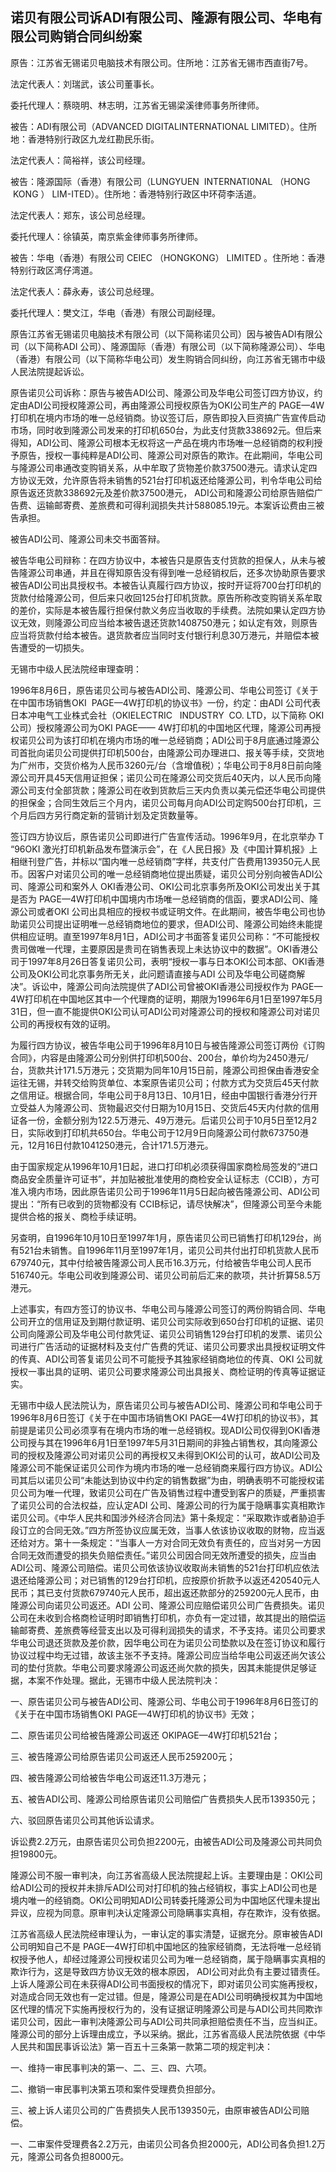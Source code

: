 ## 诺贝有限公司诉ADI有限公司、隆源有限公司、华电有限公司购销合同纠纷案

原告：江苏省无锡诺贝电脑技术有限公司。住所地：江苏省无锡市西直街7号。

法定代表人：刘瑞武，该公司董事长。

委托代理人：蔡晓明、林志明，江苏省无锡梁溪律师事务所律师。

被告：ADI有限公司（ADVANCED DIGITALINTERNATIONAL LIMITED）。住所地：香港特别行政区九龙红勘民乐街。

法定代表人：简裕祥，该公司经理。

被告：隆源国际（香港）有限公司（LUNGYUEN  INTERNATI0NAL （HONG  KONG ） LIM-ITED）。住所地：香港特别行政区中环荷李活道。

法定代表人：郑东，该公司总经理。

委托代理人：徐镇英，南京紫金律师事务所律师。

被告：华电（香港）有限公司 CEIEC （HONGKONG） LIMITED 。住所地：香港特别行政区湾仔湾道。

法定代表人：薛永寿，该公司总经理。

委托代理人：樊文江，华电（香港）有限公司副经理。

原告江苏省无锡诺贝电脑技术有限公司（以下简称诺贝公司）因与被告ADI有限公司（以下简称ADI 公司）、隆源国际（香港）有限公司（以下简称隆源公司）、华电（香港）有限公司（以下简称华电公司）发生购销合同纠纷，向江苏省无锡市中级人民法院提起诉讼。

原告诺贝公司诉称：原告与被告ADI公司、隆源公司及华电公司签订四方协议，约定由ADI公司授权隆源公司，再由隆源公司授权原告为OKI公司生产的 PAGE—4W打印机在境内市场的唯一总经销商。协议签订后，原告即投入巨资搞广告宣传启动市场，同时收到隆源公司发来的打印机650台，为此支付货款338692元。但后来得知，ADI公司、隆源公司根本无权将这一产品在境内市场唯一总经销商的权利授予原告，授权一事纯粹是ADI公司、隆源公司对原告的欺诈。在此期间，华电公司与隆源公司串通改变购销关系，从中牟取了货物差价款37500港元。请求认定四方协议无效，允许原告将未销售的521台打印机返还给隆源公司，判令华电公司给原告返还货款338692元及差价款37500港元， ADI公司和隆源公司给原告赔偿广告费、运输邮寄费、差旅费和可得利润损失共计588085.19元。本案诉讼费由三被告承担。

被告ADI公司、隆源公司未交书面答辩。

被告华电公司辩称：在四方协议中，本被告只是原告支付货款的担保人，从未与被告隆源公司串通，并且在得知原告没有得到唯一总经销权后，还多次协助原告要求被告ADI公司出具授权书。本被告认真履行四方协议，按时开证将700台打印机的货款付给隆源公司，但后来只收回125台打印机货款。原告所称改变购销关系牟取的差价，实际是本被告履行担保付款义务应当收取的手续费。法院如果认定四方协议无效，则隆源公司应当给本被告退还货款1408750港元；如认定有效，则原告应当将货款付给本被告。退货款者应当同时支付银行利息30万港元，并赔偿本被告遭受的一切损失。

无锡市中级人民法院经审理查明：

1996年8月6日，原告诺贝公司与被告ADI公司、隆源公司、华电公司签订《关于在中国市场销售OKI  PAGE—4W打印机的协议书》一份，约定：由ADI 公司代表日本冲电气工业株式会社（OKIELECTRIC   INDUSTRY  CO. LTD，以下简称 OKI公司）授权隆源公司为OKI PAGE—— 4W打印机的中国地区代理，隆源公司再授权诺贝公司为该打印机在境内市场的唯一总经销商；ADI公司于8月底通过隆源公司首批向诺贝公司提供打印机500台，由隆源公司办理进口、报关等手续，交货地为广州市，交货价格为人民币3260元/台（含增值税）；华电公司于8月8日前向隆源公司开具45天信用证担保；诺贝公司在隆源公司交货后40天内，以人民币向隆源公司支付全部货款；隆源公司在收到货款后三天内负责以美元偿还华电公司提供的担保金；合同生效后三个月内，诺贝公司每月向ADI公司定购500台打印机，三个月后四方另行商定新的营销计划及定货数量等。

签订四方协议后，原告诺贝公司即进行广告宣传活动。1996年9月，在北京举办 T “96OKI 激光打印机新品发布暨演示会”，在《人民日报》及《中国计算机报》上相继刊登广告，并标以“国内唯一总经销商”字样，共支付广告费用139350元人民币。因客户对诺贝公司的唯一总经销商地位提出质疑，诺贝公司分别向被告ADI公司、隆源公司和案外人 OKI香港公司、OKI公司北京事务所及OKI公司发出关于其是否为 PAGE—4W打印机中国境内市场唯一总经销商的信函，要求ADI公司、隆源公司或者OKI 公司出具相应的授权书或证明文件。在此期间，被告华电公司也协助诺贝公司提出证明唯一总经销商地位的要求，但ADI公司、隆源公司始终未能提供相应证明。直至1997年8月1日，ADI公司才书面答复诺贝公司称：“不可能授权贵司做唯一代理，主要原因是贵司在销售表现上未达协议中的数据”。OKI香港公司于1997年8月26日答复诺贝公司，表明“授权一事与日本OKI公司本部、OKI香港公司及OKI公司北京事务所无关，此问题请直接与ADI 公司及华电公司磋商解决”。诉讼中，隆源公司向法院提供了ADI公司曾被OKI香港公司授权作为 PAGE—4W打印机在中国地区其中一个代理商的证明，期限为1996年6月1日至1997年5月31日，但一直不能提供OKI公司认可ADI公司对隆源公司的授权和隆源公司对诺贝公司的再授权有效的证明。

为履行四方协议，被告华电公司于1996年8月10日与被告隆源公司签订两份《订购合同》，内容是由隆源公司分别供打印机500台、200台，单价均为2450港元/台，货款共计171.5万港元；交货期为同年10月15日前，隆源公司担保由香港安全运往无锡，并转交给购货单位、本案原告诺贝公司；付款方式为交货后45天付款之信用证。根据合同，华电公司于8月13日、10月1日，经由中国银行香港分行开立受益人为隆源公司、货物最迟交付日期为10月15日、交货后45天内付款的信用证各一份，金额分别为122.5万港元、49万港元。后诺贝公司于10月5日至12月2日，实际收到打印机共650台。华电公司于12月9日向隆源公司付款673750港元，12月16日付款1041250港元，合计171.5万港元。

由于国家规定从1996年10月1日起，进口打印机必须获得国家商检局签发的“进口商品安全质量许可证书”，并加贴被批准使用的商检安全认证标志（CCIB），方可准入境内市场，因此原告诺贝公司于1996年11月5日起向被告隆源公司、ADI公司提出：“所有已收到的货物都没有 CCIB标记，请尽快解决”，但隆源公司至今未能提供合格的报关、商检手续证明。

另查明，自1996年10月10日至1997年1月，原告诺贝公司已销售打印机129台，尚有521台未销售。自1996年11月至1997年1月，诺贝公司共付出打印机货款人民币679740元，其中付给被告隆源公司人民币16.3万元，付给被告华电公司人民币516740元。华电公司收到隆源公司、诺贝公司前后汇来的款项，共计折算58.5万港元。

上述事实，有四方签订的协议书、华电公司与隆源公司签订的两份购销合同、华电公司开立的信用证及到期付款证明、诺贝公司实际收到650台打印机的证据、诺贝公司向隆源公司及华电公司付款凭证、诺贝公司销售129台打印机的发票、诺贝公司进行广告活动的证据材料及支付广告费的凭证、诺贝公司要求出具授权证明文件的传真、ADI公司答复诺贝公司不可能授予其独家经销商地位的传真、OKI 公司就授权一事出具的证明、诺贝公司要求隆源公司出具报关、商检证明的传真等证据证实。

无锡市中级人民法院认为，原告诺贝公司与被告ADI公司、隆源公司和华电公司于1996年8月6日签订《关于在中国市场销售OKI PAGE—4W打印机的协议书》，其前提是诺贝公司必须享有在境内市场的唯一总经销权。现ADI公司仅得到OKI香港公司授与其在1996年6月1日至1997年5月31日期间的非独占销售权，其向隆源公司的授权及隆源公司对诺贝公司的再授权又未得到OKI公司的认可，故ADI公司及隆源公司不能保证诺贝公司作为境内市场的唯一总经销商来履行四方协议。ADI公司其后以诺贝公司“未能达到协议中约定的销售数据”为由，明确表明不可能授权诺贝公司为唯一代理，致诺贝公司在广告及销售过程中遭受到客户的质疑，严重损害了诺贝公司的合法权益，应认定ADI 公司、隆源公司的行为属于隐瞒事实真相欺诈诺贝公司。《中华人民共和国涉外经济合同法》第十条规定：“采取欺诈或者胁迫手段订立的合同无效。”四方所签协议应属无效，当事人依该协议收取的财物，应当返还给对方。第十一条规定：“当事人一方对合同无效负有责任的，应当对另一方因合同无效而遭受的损失负赔偿责任。”诺贝公司因合同无效所遭受的损失，应当由ADI公司、隆源公司赔偿。诺贝公司依该协议收取尚未销售的521台打印机应依法退还给隆源公司；对已销售的129台打印机，应按原价折款予以返还420540元人民币；其已支付货款679740元人民币，超出返还款部分的259200元人民币，由隆源公司向诺贝公司返还。ADI 公司、隆源公司应赔偿诺贝公司广告费损失。诺贝公司在未收到合格商检证明时即销售打印机，亦负有一定过错，故其提出的赔偿运输邮寄费、差旅费等经营支出以及可得利润损失的请求，不予支持。诺贝公司要求华电公司退还货款及差价款，因华电公司在为诺贝公司垫款以及在签订协议和履行协议过程中均无过错，故该主张不予支持。隆源公司应当给华电公司返还尚欠该公司的垫付货款。华电公司要求隆源公司返还尚欠款的损失，因其未能提供足够证据，本案不作处理。据此，无锡市中级人民法院判决：

一、原告诺贝公司与被告ADI公司、隆源公司、华电公司于1996年8月6日签订的《关于在中国市场销售OKI PAGE—4W打印机的协议书》无效；

二、原告诺贝公司给被告隆源公司返还 OKIPAGE—4W打印机521台；

三、被告隆源公司给原告诺贝公司返还人民币259200元；

四、被告隆源公司给被告华电公司返还11.3万港元；

五、被告ADI公司、隆源公司给原告诺贝公司赔偿广告费损失人民币139350元；

六、驳回原告诺贝公司其他诉讼请求。

诉讼费2.2万元，由原告诺贝公司负担2200元，由被告ADI公司及隆源公司共同负担19800元。

隆源公司不服一审判决，向江苏省高级人民法院提起上诉。主要理由是：OKI公司给ADI公司的授权并未排斥ADI公司对打印机的独占经销权，事实上ADI公司也是境内唯一的经销商。OKI公司明知ADI公司转委托隆源公司为中国地区代理未提出异议，应视为同意。原审判决认定隆源公司隐瞒事实真相，存在欺诈，没有依据。

江苏省高级人民法院经审理认为，一审认定的事实清楚，证据充分。原审被告ADI公司明知自己不是 PAGE—4W打印机中国地区的独家经销商，无法将唯一总经销权授予他人，却经过隆源公司授权诺贝公司为唯一总经销商，属于隐瞒事实真相的欺诈行为，这是导致四方协议无效的根本原因， ADI公司对此负有主要过错责任。上诉人隆源公司在未获得ADI公司书面授权的情况下，即对诺贝公司实施再授权，对造成合同无效也有一定过错。但是，隆源公司是在ADI公司明确授权其为中国地区代理的情况下实施再授权行为的，没有证据证明隆源公司是与ADI公司共同欺诈诺贝公司，因此一审判决隆源公司与ADI公司共同承担赔偿责任不当，应当纠正。隆源公司的部分上诉理由成立，予以采纳。据此，江苏省高级人民法院依据《中华人民共和国民事诉讼法》第一百五十三条第一款第二项的规定判决：

一、维持一审民事判决的第一、二、三、四、六项。

二、撤销一审民事判决第五项和案件受理费负担部分。

三、被上诉人诺贝公司的广告费损失人民币139350元，由原审被告ADI公司赔偿。

一、二审案件受理费各2.2万元，由诺贝公司各负担2000元，ADI公司各负担1.2万元，隆源公司各负担8000元。

